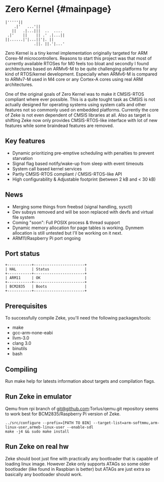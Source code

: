 Zero Kernel    {#mainpage}
===========

    |'''''||
        .|'   ...'||
       ||   .|...|||  ..  .... 
     .|'    ||    || .' .|...|| 
    ||......|'|...||'|. || 
                 .||. ||.'|...'

Zero Kernel is a tiny kernel implementation originally targeted for ARM Corex-M
microcontrollers. Reasons to start this project was that most of currently
available RTOSes for M0 feels too bloat and secondly I found  architectures
based on ARMv6-M to be quite challenging platforms for any kind of RTOS/kernel
development. Especially when ARMv6-M is compared to ARMv7-M used in M4 core or
any Cortex-A cores using real ARM architectures.

One of the original goals of Zero Kernel was to make it CMSIS-RTOS compliant
where ever possible. This is a quite tought task as CMSIS is not actually
designed for operating systems using system calls and other features not so
commonly used on embedded platforms. Currently the core of Zeke is not even
dependent of CMSIS libraries at all. Also as target is shifting Zeke now
only provides CMSIS-RTOS-like interface with lot of new features while some
braindead features are removed.

Key features
------------
- Dynamic prioritizing pre-emptive scheduling with penalties to prevent
  starvation
- Signal flag based notify/wake-up from sleep with event timeouts
- System call based kernel services
- Partly CMSIS-RTOS compliant / CMSIS-RTOS-like API
- High configurability & Adjustable footprint (between 2 kB and < 30 kB)

News
----
- Merging some things from freebsd (signal handling, sysctl)
- Dev subsys removed and will be soon replaced with devfs and
  virtual file system
- Coming "soon": Full POSIX process & thread support
- Dynamic memory allocation for page tables is working. Dynmem allocation is
  still untested but I'll be working on it next. 
- ARM11/Raspberry Pi port ongoing

Port status
-----------

    +-----------+-----------------------+
    | HAL       | Status                |
    +-----------+-----------------------+
    | ARM11     | OK                    |
    +-----------+-----------------------+
    | BCM2835   | Boots                 |
    +-----------+-----------------------+

Prerequisites
-------------

To successfully compile Zeke, you'll need the following packages/tools:

- make
- gcc-arm-none-eabi
- llvm-3.0
- clang 3.0
- binutils
- bash

Compiling
---------

Run make help for latests information about targets and compilation flags.

Run Zeke in emulator
--------------------

Qemu from rpi branch of git@github.com:Torlus/qemu.git repository seems to work
best for BCM2835/Raspberry Pi version of Zeke.

    ../src/configure --prefix=[PATH TO BIN] --target-list=arm-softmmu,arm-linux-user,armeb-linux-user --enable-sdl
    make -j4 && sudo make install

Run Zeke on real hw
-------------------

Zeke should boot just fine with practically any bootloader that is capable of
loading linux image. However Zeke only supports ATAGs so some older bootloader
(like found in Raspbian is better) but ATAGs are just extra so basically any
bootloader should work.

